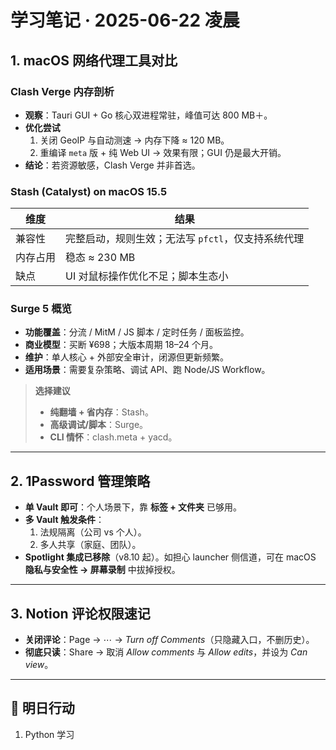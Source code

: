 # 学习笔记 · 2025-06-22 凌晨

## 1. macOS 网络代理工具对比

### Clash Verge 内存剖析
- **观察**：Tauri GUI + Go 核心双进程常驻，峰值可达 800 MB＋。
- **优化尝试**  
  1. 关闭 GeoIP 与自动测速 → 内存下降 ≈ 120 MB。  
  2. 重编译 `meta` 版 + 纯 Web UI → 效果有限；GUI 仍是最大开销。
- **结论**：若资源敏感，Clash Verge 并非首选。

### Stash (Catalyst) on macOS 15.5
| 维度 | 结果 |
| --- | --- |
| 兼容性 | 完整启动，规则生效；无法写 `pfctl`，仅支持系统代理 |
| 内存占用 | 稳态 ≈ 230 MB |
| 缺点 | UI 对鼠标操作优化不足；脚本生态小 |

### Surge 5 概览
- **功能覆盖**：分流 / MitM / JS 脚本 / 定时任务 / 面板监控。  
- **商业模型**：买断 ¥698；大版本周期 18–24 个月。  
- **维护**：单人核心 + 外部安全审计，闭源但更新频繁。  
- **适用场景**：需要复杂策略、调试 API、跑 Node/JS Workflow。

> **选择建议**  
> - **纯翻墙 + 省内存**：Stash。  
> - **高级调试/脚本**：Surge。  
> - **CLI 情怀**：clash.meta + yacd。

---

## 2. 1Password 管理策略

- **单 Vault 即可**：个人场景下，靠 **标签 + 文件夹** 已够用。  
- **多 Vault 触发条件**：  
  1. 法规隔离（公司 vs 个人）。  
  2. 多人共享（家庭、团队）。  
- **Spotlight 集成已移除**（v8.10 起）。如担心 launcher 侧信道，可在 macOS **隐私与安全性 → 屏幕录制** 中拔掉授权。

---

## 3. Notion 评论权限速记

- **关闭评论**：Page → ⋯ → *Turn off Comments*（只隐藏入口，不删历史）。  
- **彻底只读**：Share → 取消 *Allow comments* 与 *Allow edits*，并设为 *Can view*。

---

## 🔭 明日行动

1. Python 学习
